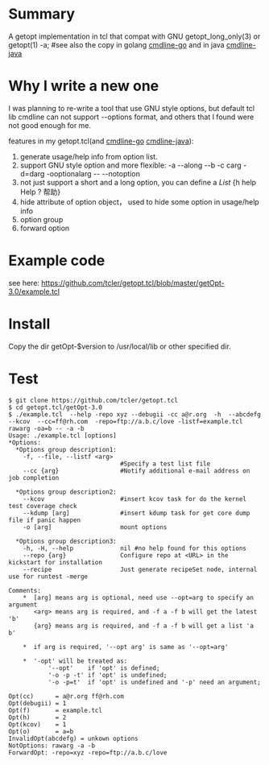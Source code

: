 # Summary
A getopt implementation in tcl that compat with GNU getopt_long_only(3) or getopt(1) -a;
 #see also the copy in golang [cmdline-go](https://github.com/tcler/cmdline-go) and in java [cmdline-java](https://github.com/tcler/cmdline-java)

# Why I write a new one
I was planning to re-write a tool that use GNU style options, 
but default tcl lib cmdline can not support --options format,
and others that I found were not good enough for me.

features in my getopt.tcl(and [cmdline-go](https://github.com/tcler/cmdline-go) [cmdline-java](https://github.com/tcler/cmdline-java)):
1. generate usage/help info from option list.
2. support GNU style option and more flexible: -a --along --b -c carg -d=darg -ooptionalarg -- --notoption
2. not just support a short and a long option, you can define a *List* {h help Help ? 帮助}
3. hide attribute of option object， used to hide some option in usage/help info
4. option group
4. forward option

# Example code
see here: https://github.com/tcler/getopt.tcl/blob/master/getOpt-3.0/example.tcl

# Install
Copy the dir getOpt-$version to /usr/local/lib or other specified dir.

# Test
```
$ git clone https://github.com/tcler/getopt.tcl
$ cd getopt.tcl/getOpt-3.0
$ ./example.tcl  --help -repo xyz --debugii -cc a@r.org  -h  --abcdefg  --kcov  --cc=ff@rh.com  -repo=ftp://a.b.c/love -listf=example.tcl rawarg -oa=b -- -a -b
Usage: ./example.tcl [options]
*Options:
  *Options group description1:
    -f, --file, --listf <arg>
                               #Specify a test list file
    --cc {arg}                 #Notify additional e-mail address on job completion

  *Options group description2:
    --kcov                     #insert kcov task for do the kernel test coverage check
    --kdump [arg]              #insert kdump task for get core dump file if panic happen
    -o [arg]                   mount options

  *Options group description3:
    -h, -H, --help             nil #no help found for this options
    --repo {arg}               Configure repo at <URL> in the kickstart for installation
    --recipe                   Just generate recipeSet node, internal use for runtest -merge

Comments:
    *  [arg] means arg is optional, need use --opt=arg to specify an argument
       <arg> means arg is required, and -f a -f b will get the latest 'b'
       {arg} means arg is required, and -f a -f b will get a list 'a b'

    *  if arg is required, '--opt arg' is same as '--opt=arg'

    *  '-opt' will be treated as:
           '--opt'    if 'opt' is defined;
           '-o -p -t' if 'opt' is undefined;
           '-o -p=t'  if 'opt' is undefined and '-p' need an argument;

Opt(cc)      = a@r.org ff@rh.com
Opt(debugii) = 1
Opt(f)       = example.tcl
Opt(h)       = 2
Opt(kcov)    = 1
Opt(o)       = a=b
InvalidOpt(abcdefg) = unkown options
NotOptions: rawarg -a -b
ForwardOpt: -repo=xyz -repo=ftp://a.b.c/love

```
